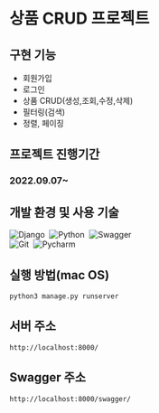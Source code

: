 # 상품 CRUD 프로젝트

## 구현 기능
- 회원가입
- 로그인
- 상품 CRUD(생성,조회,수정,삭제)
- 필터링(검색)
- 정렬, 페이징

## 프로젝트 진행기간
### 2022.09.07~

## 개발 환경 및 사용 기술 
![Django](https://img.shields.io/badge/-Django-05122A?style=flat&logo=django)&nbsp;
![Python](https://img.shields.io/badge/-Python-05122A?style=flat&logo=python)&nbsp;
![Swagger](https://img.shields.io/badge/-Swagger-05122A?style=flat&logo=swagger)&nbsp;\
![Git](https://img.shields.io/badge/-Git-05122A?style=flat&logo=git)&nbsp;
![Pycharm](https://img.shields.io/badge/-Pycharm-05122A?style=flat&logo=pycharm)&nbsp;

## 실행 방법(mac OS)
```
python3 manage.py runserver
```
## 서버 주소
```
http://localhost:8000/
```

##  Swagger 주소
```
http://localhost:8000/swagger/
```


